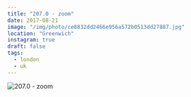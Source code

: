 ```yaml
---
title: "207.0 - zoom"
date: 2017-08-21
image: "/img/photo/ce8832dd2466e956a572b0513dd27887.jpg"
location: "Greenwich"
instagram: true
draft: false
tags:
  - london
  - uk
---
```


![207.0 - zoom](/img/photo/ce8832dd2466e956a572b0513dd27887.jpg)
